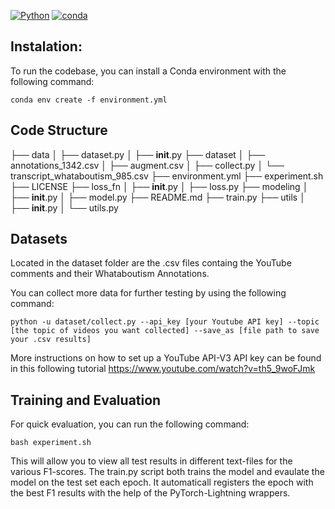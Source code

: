 [![Python](https://img.shields.io/badge/python-3.6%20%7C%203.7%20%7C%203.8%20%7C%203.9-blue)](https://www.python.org)
[![conda](https://img.shields.io/conda/vn/conda-forge/optuna.svg)](https://anaconda.org/conda-forge/optuna)


## Instalation:

To run the codebase, you can install a Conda environment with the following command:

```shell
conda env create -f environment.yml
```

## Code Structure
├── data
│   ├── dataset.py
│   ├── __init__.py
├── dataset
│   ├── annotations_1342.csv
│   ├── augment.csv
│   ├── collect.py
│   └── transcript_whataboutism_985.csv
├── environment.yml
├── experiment.sh
├── LICENSE
├── loss_fn
│   ├── __init__.py
│   ├── loss.py
├── modeling
│   ├── __init__.py
│   ├── model.py
├── README.md
├── train.py
├── utils
│   ├── __init__.py
│   └── utils.py


## Datasets

Located in the dataset folder are the .csv files containg the YouTube comments and their Whataboutism Annotations.

You can collect more data for further testing by using the following command:

```shell
python -u dataset/collect.py --api_key [your Youtube API key] --topic [the topic of videos you want collected] --save_as [file path to save your .csv results]
```

More instructions on how to set up a YouTube API-V3 API key can be found in this following tutorial https://www.youtube.com/watch?v=th5_9woFJmk


## Training and Evaluation

For quick evaluation, you can run the following command: 

```shell
bash experiment.sh
```

This will allow you to view all test results in different text-files for the various F1-scores. The train.py script both trains the model and evaulate the model on the test set each epoch. It automaticall registers the epoch with the best F1 results with the help of the PyTorch-Lightning wrappers.  